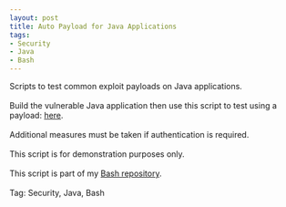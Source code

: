 ```yaml
---
layout: post
title: Auto Payload for Java Applications
tags:
- Security
- Java
- Bash
---
```

Scripts to test common exploit payloads on Java applications.<br><br>Build the vulnerable Java application then use this script to test using a payload: <a href="https://github.com/StartTheTrip/Bash/tree/main/Auto%20Exploit">here</a>.<br><br>Additional measures must be taken if authentication is required.<br><br>This script is for demonstration purposes only.<br><br>This script is part of my <a href="https://github.com/StartTheTrip/Bash">Bash repository</a>.<br>
<br>
Tag: Security, Java, Bash